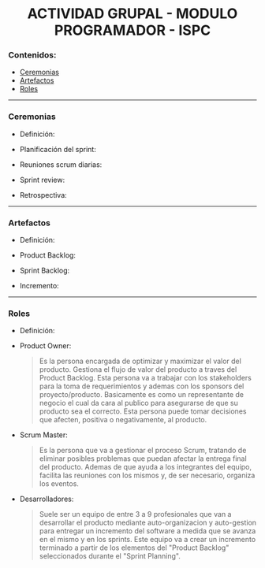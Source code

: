 <h1 align='center'>ACTIVIDAD GRUPAL - MODULO PROGRAMADOR - ISPC</h1>

<h3>Contenidos:</h3>

- [Ceremonias](#ceremonias)
- [Artefactos](#artefactos)
- [Roles](#roles)

<hr/>

<div id='ceremonias'>
  
  <h3>Ceremonias</h3>
  
  - Definición:
    > 
  
  - Planificación del sprint:
    > 
  
  - Reuniones scrum diarias:
    > 
  
  - Sprint review:
    > 
  
  - Retrospectiva:
    > 
  
</div>

<hr/>

<div id='artefactos'>
  
  <h3>Artefactos</h3>
  
  - Definición:
    > 
  
  - Product Backlog:
    > 
  
  - Sprint Backlog:
    > 
  
  - Incremento:
    > 
  
</div>

<hr/>

<div id='roles'>
  
  <h3>Roles</h3>
  
  - Definición:
    > 
  
  - Product Owner:
    > Es la persona encargada de optimizar y maximizar el valor del producto. Gestiona el flujo de valor del producto a traves del Product Backlog. Esta persona va a trabajar con los stakeholders para la toma de requerimientos y ademas con los sponsors del proyecto/producto. Basicamente es como un representante de negocio el cual da cara al publico para asegurarse de que su producto sea el correcto.
Esta persona puede tomar decisiones que afecten, positiva o negativamente, al producto.
  
  - Scrum Master:
    > Es la persona que va a gestionar el proceso Scrum, tratando de eliminar posibles problemas que puedan afectar la entrega final del producto. Ademas de que ayuda a los integrantes del equipo, facilita las reuniones con los mismos y, de ser necesario, organiza los eventos.
  
  - Desarrolladores:
    > Suele ser un equipo de entre 3 a 9 profesionales que van a desarrollar el producto mediante auto-organizacion y auto-gestion para entregar un incremento del software a medida que se avanza en el mismo y en los sprints. Este equipo va a crear un incremento terminado a partir de los elementos del "Product Backlog" seleccionados durante el "Sprint Planning".
</div>
